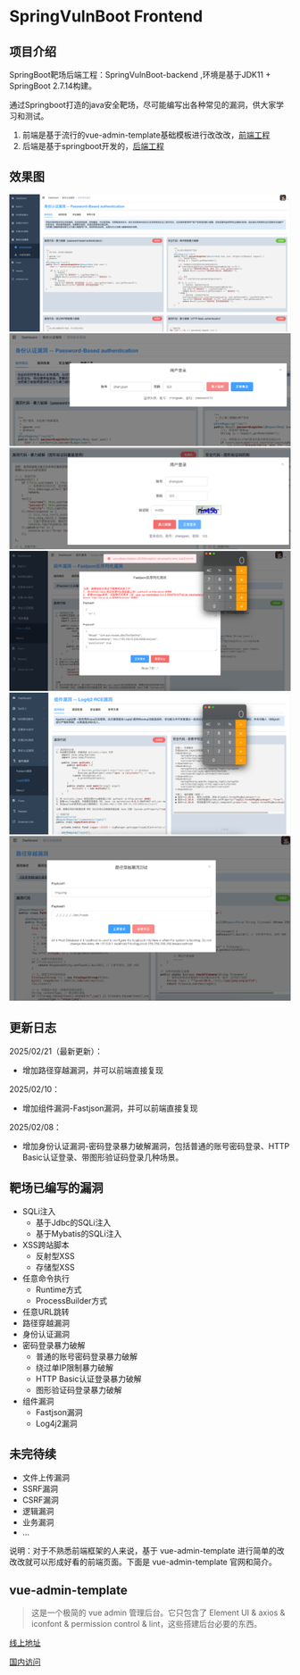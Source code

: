# SpringVulnBoot Frontend

## 项目介绍
SpringBoot靶场后端工程：SpringVulnBoot-backend ,环境是基于JDK11 + SpringBoot 2.7.14构建。

通过Springboot打造的java安全靶场，尽可能编写出各种常见的漏洞，供大家学习和测试。<br>

1. 前端是基于流行的vue-admin-template基础模板进行改改改，[前端工程](https://github.com/bansh2eBreak/SpringVulnBoot-frontend)
2. 后端是基于springboot开发的，[后端工程](https://github.com/bansh2eBreak/SpringVulnBoot-backend)

## 效果图
![image-2.png](images/image-2.png)
![image-3.png](images/image-3.png)
![image-4.png](images/image-4.png)
![image-5.png](images/image-5.png)
![img_5.png](images/img_5.png)
![img_6.png](images/img_6.png)

## 更新日志
2025/02/21（最新更新）：
- 增加路径穿越漏洞，并可以前端直接复现

2025/02/10：
- 增加组件漏洞-Fastjson漏洞，并可以前端直接复现

2025/02/08：
- 增加身份认证漏洞-密码登录暴力破解漏洞，包括普通的账号密码登录、HTTP Basic认证登录、带图形验证码登录几种场景。

## 靶场已编写的漏洞

- SQLi注入
  - 基于Jdbc的SQLi注入
  - 基于Mybatis的SQLi注入
- XSS跨站脚本
  - 反射型XSS
  - 存储型XSS
- 任意命令执行
  - Runtime方式
  - ProcessBuilder方式
- 任意URL跳转
- 路径穿越漏洞
- 身份认证漏洞
- 密码登录暴力破解
  - 普通的账号密码登录暴力破解
  - 绕过单IP限制暴力破解
  - HTTP Basic认证登录暴力破解
  - 图形验证码登录暴力破解
- 组件漏洞
  - Fastjson漏洞
  - Log4j2漏洞

## 未完待续

- 文件上传漏洞
- SSRF漏洞
- CSRF漏洞
- 逻辑漏洞
- 业务漏洞
- ...

说明：对于不熟悉前端框架的人来说，基于 vue-admin-template 进行简单的改改改就可以形成好看的前端页面。下面是 vue-admin-template 官网和简介。

## vue-admin-template

> 这是一个极简的 vue admin 管理后台。它只包含了 Element UI & axios & iconfont & permission control & lint，这些搭建后台必要的东西。

[线上地址](http://panjiachen.github.io/vue-admin-template)

[国内访问](https://panjiachen.gitee.io/vue-admin-template)
